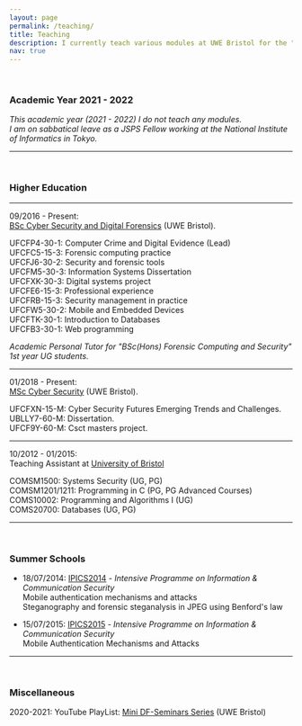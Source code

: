 ```yaml
---
layout: page
permalink: /teaching/
title: Teaching
description: I currently teach various modules at UWE Bristol for the "BSc Cyber Security and Digital Forensics" and "MSc Cyber Security" courses.
nav: true
---
```


<br>
<h3>Academic Year 2021 - 2022</h3>

*This academic year (2021 - 2022) I do not teach any modules. <br>
I am on sabbatical leave as a JSPS Fellow working at the National Institute of Informatics in Tokyo.*

---


<br>
<h3>Higher Education</h3>

---

09/2016 - Present: <br>
[BSc Cyber Security and Digital Forensics](https://courses.uwe.ac.uk/G4H4/cyber-security-and-digital-forensics) (UWE Bristol).

UFCFP4-30-1: Computer Crime and Digital Evidence (Lead) <br>
UFCFC5-15-3: Forensic computing practice <br>
UFCFJ6-30-2: Security and forensic tools <br>
UFCFM5-30-3: Information Systems Dissertation <br>
UFCFXK-30-3: Digital systems project <br>
UFCFE6-15-3: Professional experience <br>
UFCFRB-15-3: Security management in practice <br>
UFCFW5-30-2: Mobile and Embedded Devices <br>
UFCFTK-30-1: Introduction to Databases <br>
UFCFB3-30-1: Web programming

*Academic Personal Tutor for "BSc(Hons) Forensic Computing and Security" 1st year UG students.*

---

01/2018 - Present: <br>
[MSc Cyber Security](https://courses.uwe.ac.uk/I9001/cyber-security) (UWE Bristol).

UFCFXN-15-M: Cyber Security Futures Emerging Trends and Challenges. <br>
UBLLY7-60-M: Dissertation. <br>
UFCF9Y-60-M: Csct masters project. <br>

---

10/2012 - 01/2015: <br> 
Teaching Assistant at [University of Bristol](https://www.bristol.ac.uk/engineering/departments/computerscience/)

COMSM1500: Systems Security (UG, PG) <br>
COMSM1201/1211: Programming in C (PG, PG Advanced Courses) <br> 
COMS10002: Programming and Algorithms I (UG) <br>
COMS20700: Databases (UG, PG) <br>

---

<br>
<h3>Summer Schools</h3>

* 18/07/2014: [IPICS2014](https://www.facebook.com/ipics2014/posts/633526810051724) - *Intensive Programme on Information & Communication Security* <br>
Mobile authentication mechanisms and attacks  <br>
Steganography and forensic steganalysis in JPEG using Benford's law  <br>

* 15/07/2015: [IPICS2015](https://summer-schools.aegean.gr/IPICS2015/Invited-Speakers) - *Intensive Programme on Information & Communication Security*  <br>
Mobile Authentication Mechanisms and Attacks  <br>

---

<br>
<h3>Miscellaneous</h3>

2020-2021: YouTube PlayList: [Mini DF-Seminars Series](https://youtube.com/playlist?list=PLIrA6_qDmiWm23PeDdeerAZ-TJKS7GH-f) (UWE Bristol) <br>

[//]: # (<iframe width="560" height="315" src="https://www.youtube.com/embed/videoseries?list=PLIrA6_qDmiWm23PeDdeerAZ-TJKS7GH-f" title="YouTube video player" frameborder="0" allow="accelerometer; autoplay; clipboard-write; encrypted-media; gyroscope; picture-in-picture" allowfullscreen></iframe>)

[//]: # (For now, this page is assumed to be a static description of your courses. You can convert it to a collection similar to `_projects/` so that you can have a dedicated page for each course.)

[//]: # (Organize your courses by years, topics, or universities, however you like!)
